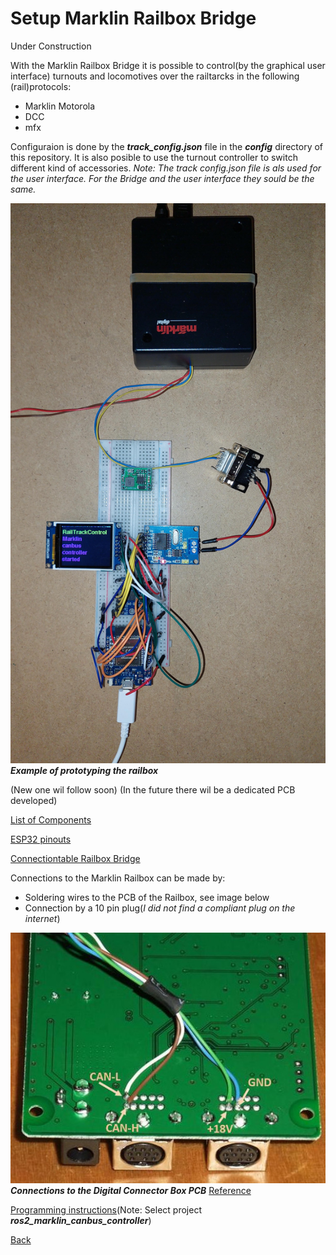 # Setup Marklin Railbox Bridge

Under Construction

With the Marklin Railbox Bridge it is possible to control(by the graphical user interface) turnouts and locomotives over the railtarcks in the following (rail)protocols:
* Marklin Motorola
* DCC
* mfx

Configuraion is done by the ___track_config.json___ file in the ___config___ directory of this repository. It is also posible to use the turnout controller to switch different kind of accessories.
_Note: The track config.json file is als used for the user interface. For the Bridge and the user interface they sould be the same._

![Image](images/MarklinRailboxBridge.jpg)
___Example of prototyping the railbox___

(New one wil follow soon)
(In the future there wil be a dedicated PCB developed)

[List of Components](https://docs.google.com/spreadsheets/d/18TnnurDtuM7WNLGjFARisbmxjI6zFRmcXOZzPikqvao/edit?usp=sharing)

[ESP32 pinouts](./esp32_pinouts.md)


[Connectiontable Railbox Bridge](https://docs.google.com/spreadsheets/d/1lZ0bYcd9MC5ZJBcrFeeLdLd2YKi_yTghrkXhHs3W9o0/edit?usp=sharing)


Connections to the Marklin Railbox can be made by:
* Soldering wires to the PCB of the Railbox, see image below
* Connection by a 10 pin plug(_I did not find a compliant plug on the internet_)

![Image](images/RailBoxConnection.jpg)
___Connections to the Digital Connector Box PCB___
[Reference](https://www.marklin-users.net/forum/posts/t36089-Computer-interface-for-Marklin-Track-Box-and-mfx-programming)


[Programming instructions](instructions_programming_esp32.md)(Note: Select project ___ros2_marklin_canbus_controller___)

[Back](../README.md)